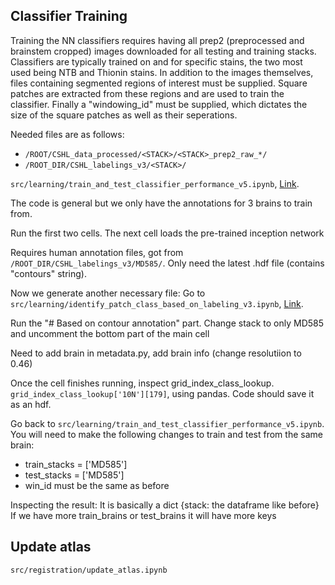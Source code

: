 ## Classifier Training

Training the NN classifiers requires having all prep2 (preprocessed and brainstem cropped) images downloaded for all testing and training stacks. Classifiers are typically trained on and for specific stains, the two most used being NTB and Thionin stains. In addition to the images themselves, files containing segmented regions of interest must be supplied. Square patches are extracted from these regions and are used to train the classifier. Finally a "windowing_id" must be supplied, which dictates the size of the square patches as well as their seperations.

Needed files are as follows:
  - `/ROOT/CSHL_data_processed/<STACK>/<STACK>_prep2_raw_*/`
  - `/ROOT_DIR/CSHL_labelings_v3/<STACK>/`

`src/learning/train_and_test_classifier_performance_v5.ipynb`, [Link](http://132.239.73.85:8888/notebooks/src/learning/train_and_test_classifier_performance_v5.ipynb).

The code is general but we only have the annotations for 3 brains to train from.

Run the first two cells. The next cell loads the pre-trained inception network

Requires human annotation files, got from `/ROOT_DIR/CSHL_labelings_v3/MD585/`. Only need the latest .hdf file (contains "contours" string).

Now we generate another necessary file:
Go to `src/learning/identify_patch_class_based_on_labeling_v3.ipynb`, [Link](http://132.239.73.85:8888/notebooks/src/learning/identify_patch_class_based_on_labeling_v3.ipynb).

Run the "# Based on contour annotation" part. Change stack to only MD585 and uncomment the bottom part of the main cell

Need to add brain in metadata.py, add brain info (change resolutiion to 0.46)

Once the cell finishes running, inspect grid_index_class_lookup. `grid_index_class_lookup['10N'][179]`, using pandas. Code should save it as an hdf.

Go back to `src/learning/train_and_test_classifier_performance_v5.ipynb`. You will need to make the following changes to train and test from the same brain:
- train_stacks = ['MD585']
- test_stacks  = ['MD585']
- win_id must be the same as before

Inspecting the result:
It is basically a dict {stack: the dataframe like before}
If we have more train_brains or test_brains it will have more keys


## Update atlas

`src/registration/update_atlas.ipynb`
